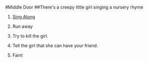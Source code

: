 #Middle Door
##There's a creepy little girl singing a nursery rhyme 


1.  [Sing Along](../middlet-door-results/result-1)

2. Run away  

3. Try to kill the girl.

4. Tell the girl that she can have your friend.

5. Faint

